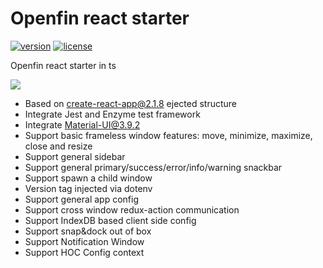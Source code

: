 # Openfin react starter
[![version][version-badge]][CHANGELOG] [![license][license-badge]][LICENSE]

Openfin react starter in ts

![](https://albertleigh.github.io/openfin-react-latest/img/screenshoot.gif)

* Based on create-react-app@2.1.8 ejected structure
* Integrate Jest and Enzyme test framework
* Integrate Material-UI@3.9.2
* Support basic frameless window features: move, minimize, maximize, close and resize
* Support general sidebar
* Support general primary/success/error/info/warning snackbar
* Support spawn a child window
* Version tag injected via dotenv
* Support general app config
* Support cross window redux-action communication
* Support IndexDB based client side config
* Support snap&dock out of box
* Support Notification Window
* Support HOC Config context

[LICENSE]: ./LICENSE.md
[CHANGELOG]: ./CHANGELOG.md

[version-badge]: https://img.shields.io/badge/version-0.70.10.beta-blue.svg
[license-badge]: https://img.shields.io/badge/license-MIT-blue.svg
